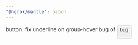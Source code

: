 ```yaml
---
"@ngrok/mantle": patch
---
```


button: fix underline on group-hover bug of <Button appearance="link"> bug
